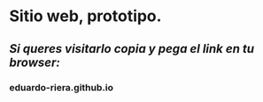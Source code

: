 # Sitio web, prototipo.
## *Si queres visitarlo copia y pega el link en tu browser:*
### eduardo-riera.github.io
